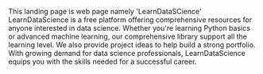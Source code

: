 This landing page is web page namely 'LearnDataSCience'
LearnDataScience is a free platform offering comprehensive resources for anyone interested in data science. 
Whether you're learning Python basics or advanced machine learning, our comprehensive library support all the learning level. 
We also provide project ideas to help build a strong portfolio. With growing demand for data science professionals,
LearnDataScience equips you with the skills needed for a successful career.
